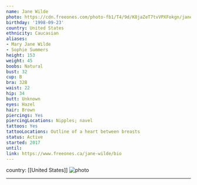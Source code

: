 ```yaml
---
name: Jane Wilde
photo: https://cdn.freeones.com/photo-fb1/T4/9d/K8jaZeT7tvVPXFokgn/jane-wilde-avatar-1_teaser.png
birthday: '1998-09-23'
country: United States
ethnicity: Caucasian
aliases:
- Mary Jane Wilde
- Sophie Summers
height: 153
weight: 45
boobs: Natural
bust: 32
cup: B
bra: 32B
waist: 22
hip: 34
butt: Unknown
eyes: Hazel
hair: Brown
piercings: Yes
piercingLocations: Nipples; navel
tattoos: Yes
tattooLocations: Outline of a heart between breasts
status: Active
started: 2017
until:
link: https://www.freeones.ca/jane-wilde/bio
---
```

country: [[United States]]
![photo](https://cdn.freeones.com/photo-fb1/T4/9d/K8jaZeT7tvVPXFokgn/jane-wilde-avatar-1_teaser.png)
***

